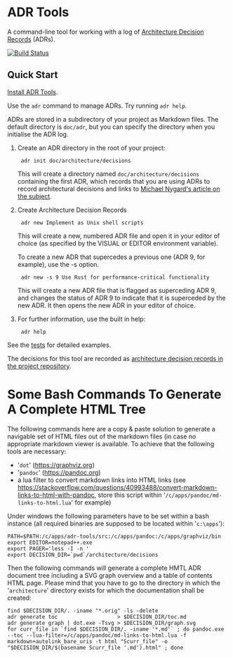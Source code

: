 ADR Tools
=========

A command-line tool for working with a log of [Architecture Decision Records][ADRs] (ADRs).

[![Build Status](https://travis-ci.org/npryce/adr-tools.svg?branch=master)](https://travis-ci.org/npryce/adr-tools)

Quick Start
-----------

[Install ADR Tools](INSTALL.md).

Use the `adr` command to manage ADRs.  Try running `adr help`.

ADRs are stored in a subdirectory of your project as Markdown files. 
The default directory is `doc/adr`, but you can specify the directory
when you initialise the ADR log.

1. Create an ADR directory in the root of your project:

        adr init doc/architecture/decisions

    This will create a directory named `doc/architecture/decisions` 
    containing the first ADR, which records that you are using ADRs
    to record architectural decisions and links to 
    [Michael Nygard's article on the subject][ADRs].

2. Create Architecture Decision Records

        adr new Implement as Unix shell scripts

    This will create a new, numbered ADR file and open it in your
    editor of choice (as specified by the VISUAL or EDITOR environment
    variable).

    To create a new ADR that supercedes a previous one (ADR 9, for example),
    use the -s option.

        adr new -s 9 Use Rust for performance-critical functionality

    This will create a new ADR file that is flagged as superceding
    ADR 9, and changes the status of ADR 9 to indicate that it is
    superceded by the new ADR.  It then opens the new ADR in your
    editor of choice.
    
3. For further information, use the built in help:

        adr help


See the [tests](tests/) for detailed examples.

The decisions for this tool are recorded as [architecture decision records in the project repository](doc/adr/). 

[ADRs]: http://thinkrelevance.com/blog/2011/11/15/documenting-architecture-decisions

# Some Bash Commands To Generate A Complete HTML Tree 

The following commands here are a copy & paste solution to generate a 
navigable set of HTML files out of the markdown files (in case no appropriate
markdown viewer is available. To achieve that the following tools are 
necessary:

- '`dot`'     (https://graphviz.org)
- '`pandoc`'  (https://pandoc.org)
- a lua filter to convert markdown links into HTML links 
  (see https://stackoverflow.com/questions/40993488/convert-markdown-links-to-html-with-pandoc, 
  store this script within '`/c/apps/pandoc/md-links-to-html.lua`' for example)

Under windows the following parameters have to be set within a bash instance
(all required binaries are supposed to be located within '`c:\apps`'):

```
PATH=$PATH:/c/apps/adr-tools/src:/c/apps/pandoc:/c/apps/graphviz/bin
export EDITOR=notepad++.exe
export PAGER='less -I -n '
export DECISION_DIR=`pwd`/architecture/decisions
```
Then the following commands will generate a complete HMTL ADR document tree
including a SVG graph overview and a table of contents HTML page. 
Please mind that you have to go to the directory in which the 
'`architecture`' directory exists for which the documentation shall be 
created:

```
find $DECISION_DIR/. -iname "*.orig" -ls -delete
adr generate toc                   > $DECISION_DIR/toc.md
adr generate graph | dot.exe -Tsvg > $DECISION_DIR/graph.svg
for curr_file in `find $DECISION_DIR/. -iname '*.md'` ; do pandoc.exe --toc --lua-filter=/c/apps/pandoc/md-links-to-html.lua -f markdown+autolink_bare_uris -t html "Scurr_file" -o "$DECISION_DIR/$(basename Scurr_file '.md').html" ; done
```

